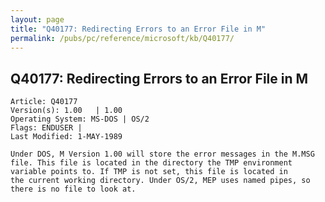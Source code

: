 ```yaml
---
layout: page
title: "Q40177: Redirecting Errors to an Error File in M"
permalink: /pubs/pc/reference/microsoft/kb/Q40177/
---
```


## Q40177: Redirecting Errors to an Error File in M

	Article: Q40177
	Version(s): 1.00   | 1.00
	Operating System: MS-DOS | OS/2
	Flags: ENDUSER |
	Last Modified: 1-MAY-1989
	
	Under DOS, M Version 1.00 will store the error messages in the M.MSG
	file. This file is located in the directory the TMP environment
	variable points to. If TMP is not set, this file is located in
	the current working directory. Under OS/2, MEP uses named pipes, so
	there is no file to look at.
